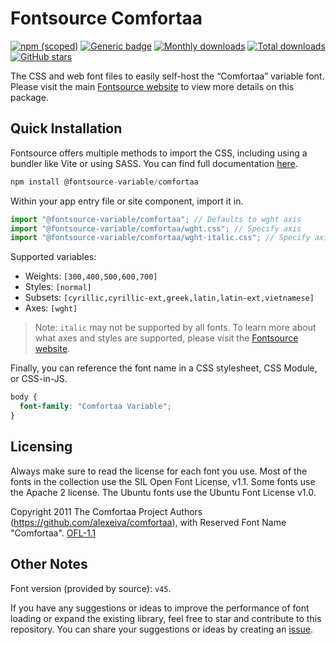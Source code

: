 # Fontsource Comfortaa

[![npm (scoped)](https://img.shields.io/npm/v/@fontsource-variable/comfortaa?color=brightgreen)](https://www.npmjs.com/package/@fontsource-variable/comfortaa) [![Generic badge](https://img.shields.io/badge/fontsource-passing-brightgreen)](https://github.com/fontsource/fontsource) [![Monthly downloads](https://badgen.net/npm/dm/@fontsource-variable/comfortaa)](https://github.com/fontsource/fontsource) [![Total downloads](https://badgen.net/npm/dt/@fontsource-variable/comfortaa)](https://github.com/fontsource/fontsource) [![GitHub stars](https://img.shields.io/github/stars/fontsource/fontsource.svg?style=social&label=Star)](https://github.com/fontsource/fontsource/stargazers)

The CSS and web font files to easily self-host the “Comfortaa” variable font. Please visit the main [Fontsource website](https://fontsource.org/fonts/comfortaa) to view more details on this package.

## Quick Installation

Fontsource offers multiple methods to import the CSS, including using a bundler like Vite or using SASS. You can find full documentation [here](https://fontsource.org/docs/getting-started/introduction).

```javascript
npm install @fontsource-variable/comfortaa
```

Within your app entry file or site component, import it in.

```javascript
import "@fontsource-variable/comfortaa"; // Defaults to wght axis
import "@fontsource-variable/comfortaa/wght.css"; // Specify axis
import "@fontsource-variable/comfortaa/wght-italic.css"; // Specify axis and style
```

Supported variables:
- Weights: `[300,400,500,600,700]`
- Styles: `[normal]`
- Subsets: `[cyrillic,cyrillic-ext,greek,latin,latin-ext,vietnamese]`
- Axes: `[wght]`

> Note: `italic` may not be supported by all fonts. To learn more about what axes and styles are supported, please visit the [Fontsource website](https://fontsource.org/fonts/comfortaa).

Finally, you can reference the font name in a CSS stylesheet, CSS Module, or CSS-in-JS.

```css
body {
  font-family: "Comfortaa Variable";
}
```

## Licensing
Always make sure to read the license for each font you use. Most of the fonts in the collection use the SIL Open Font License, v1.1. Some fonts use the Apache 2 license. The Ubuntu fonts use the Ubuntu Font License v1.0.

Copyright 2011 The Comfortaa Project Authors (https://github.com/alexeiva/comfortaa), with Reserved Font Name "Comfortaa".
[OFL-1.1](http://scripts.sil.org/OFL)

## Other Notes
Font version (provided by source): `v45`.

If you have any suggestions or ideas to improve the performance of font loading or expand the existing library, feel free to star and contribute to this repository. You can share your suggestions or ideas by creating an [issue](https://github.com/fontsource/fontsource/issues).